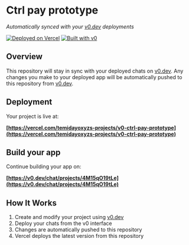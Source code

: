 # Ctrl pay prototype

*Automatically synced with your [v0.dev](https://v0.dev) deployments*

[![Deployed on Vercel](https://img.shields.io/badge/Deployed%20on-Vercel-black?style=for-the-badge&logo=vercel)](https://vercel.com/temidayoxyzs-projects/v0-ctrl-pay-prototype)
[![Built with v0](https://img.shields.io/badge/Built%20with-v0.dev-black?style=for-the-badge)](https://v0.dev/chat/projects/4M15qO19tLe)

## Overview

This repository will stay in sync with your deployed chats on [v0.dev](https://v0.dev).
Any changes you make to your deployed app will be automatically pushed to this repository from [v0.dev](https://v0.dev).

## Deployment

Your project is live at:

**[https://vercel.com/temidayoxyzs-projects/v0-ctrl-pay-prototype](https://vercel.com/temidayoxyzs-projects/v0-ctrl-pay-prototype)**

## Build your app

Continue building your app on:

**[https://v0.dev/chat/projects/4M15qO19tLe](https://v0.dev/chat/projects/4M15qO19tLe)**

## How It Works

1. Create and modify your project using [v0.dev](https://v0.dev)
2. Deploy your chats from the v0 interface
3. Changes are automatically pushed to this repository
4. Vercel deploys the latest version from this repository